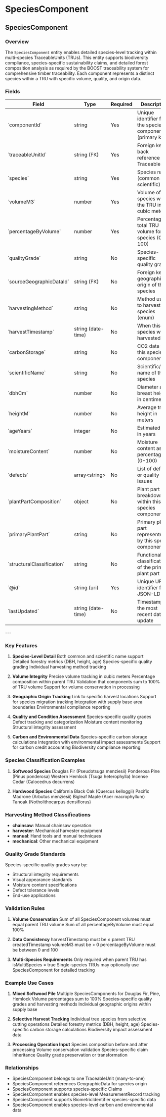 # SpeciesComponent

## SpeciesComponent

### Overview
The `SpeciesComponent` entity enables detailed species-level tracking within multi-species TraceableUnits (TRUs). This entity supports biodiversity compliance, species-specific sustainability claims, and detailed forest composition analysis as required by the BOOST traceability system for comprehensive timber traceability. Each component represents a distinct species within a TRU with specific volume, quality, and origin data.

### Fields

<table class="data">
<thead>
<tr>
<th>Field
<th>Type
<th>Required
<th>Description
<th>Examples
</tr>
</thead>
<tbody>
<tr>
<td>`componentId`
<td>string
<td>Yes
<td>Unique identifier for the species component (primary key)
<td>`SC-PINE-001`, `SC-FIR-KLAMATH-042`
</tr>
<tr>
<td>`traceableUnitId`
<td>string (FK)
<td>Yes
<td>Foreign key back reference to TraceableUnit
<td>`TRU-PILE-CA-Klamath-042`
</tr>
<tr>
<td>`species`
<td>string
<td>Yes
<td>Species name (common or scientific)
<td>`Douglas Fir`, `Pinus ponderosa`, `Western Hemlock`
</tr>
<tr>
<td>`volumeM3`
<td>number
<td>Yes
<td>Volume of this species within the TRU in cubic meters
<td>`45.75`, `120.50`, `8.25`
</tr>
<tr>
<td>`percentageByVolume`
<td>number
<td>Yes
<td>Percentage of total TRU volume for this species (0-100)
<td>`53.7`, `25.0`, `12.8`
</tr>
<tr>
<td>`qualityGrade`
<td>string
<td>No
<td>Species-specific quality grade
<td>`Grade A Douglas Fir`, `Structural Pine`, `Pulp Grade Hemlock`
</tr>
<tr>
<td>`sourceGeographicDataId`
<td>string (FK)
<td>No
<td>Foreign key to geographic origin of this species
<td>`GEO-HARVEST-RIDGE-01`, `GEO-STAND-NORTH-23`
</tr>
<tr>
<td>`harvestingMethod`
<td>string
<td>No
<td>Method used to harvest this species (enum)
<td>`chainsaw`, `harvester`, `manual`, `mechanical`
</tr>
<tr>
<td>`harvestTimestamp`
<td>string (date-time)
<td>No
<td>When this species was harvested
<td>`2025-07-15T07:30:00Z`
</tr>
<tr>
<td>`carbonStorage`
<td>string
<td>No
<td>CO2 data for this species component
<td>`12.5 tons CO2/m3`, `Carbon_class_A`
</tr>
<tr>
<td>`scientificName`
<td>string
<td>No
<td>Scientific/Latin name of the species
<td>`Pseudotsuga menziesii`, `Pinus ponderosa`, `Tsuga heterophylla`
</tr>
<tr>
<td>`dbhCm`
<td>number
<td>No
<td>Diameter at breast height in centimeters
<td>`45.2`, `78.5`, `32.1`
</tr>
<tr>
<td>`heightM`
<td>number
<td>No
<td>Average tree height in meters
<td>`28.5`, `35.2`, `22.8`
</tr>
<tr>
<td>`ageYears`
<td>integer
<td>No
<td>Estimated age in years
<td>`65`, `85`, `45`
</tr>
<tr>
<td>`moistureContent`
<td>number
<td>No
<td>Moisture content as percentage (0-100)
<td>`12.5`, `18.2`, `8.7`
</tr>
<tr>
<td>`defects`
<td>array&lt;string&gt;
<td>No
<td>List of defects or quality issues
<td>`["small_knots", "slight_bow"]`, `["bark_beetle_damage"]`
</tr>
<tr>
<td>`plantPartComposition`
<td>object
<td>No
<td>Plant part breakdown within this species component
<td>`{"trunk": {"volume": 18.5, "percentage": 75}}`
</tr>
<tr>
<td>`primaryPlantPart`
<td>string
<td>No
<td>Primary plant part represented by this species component
<td>`trunk`, `heartwood`, `bark`
</tr>
<tr>
<td>`structuralClassification`
<td>string
<td>No
<td>Functional classification of the primary plant part
<td>`structural`, `protective`, `metabolic`
</tr>
<tr>
<td>`@id`
<td>string (uri)
<td>Yes
<td>Unique URI identifier for JSON-LD
<td>`https://github.com/carbondirect/BOOST/schemas/species-component/SC-001`
</tr>
<tr>
<td>`lastUpdated`
<td>string (date-time)
<td>No
<td>Timestamp of the most recent data update
<td>`2025-07-21T15:45:00Z`
</tr>
</tbody>
</table>
---

### Key Features

1. **Species-Level Detail**
     Both common and scientific name support
     Detailed forestry metrics (DBH, height, age)
     Species-specific quality grading
     Individual harvesting method tracking

2. **Volume Integrity**
     Precise volume tracking in cubic meters
     Percentage composition within parent TRU
     Validation that components sum to 100% of TRU volume
     Support for volume conservation in processing

3. **Geographic Origin Tracking**
     Link to specific harvest locations
     Support for species migration tracking
     Integration with supply base area boundaries
     Environmental compliance reporting

4. **Quality and Condition Assessment**
     Species-specific quality grades
     Defect tracking and categorization
     Moisture content monitoring
     Structural integrity assessment

5. **Carbon and Environmental Data**
     Species-specific carbon storage calculations
     Integration with environmental impact assessments
     Support for carbon credit accounting
     Biodiversity compliance reporting

### Species Classification Examples

1. **Softwood Species**
     Douglas Fir (Pseudotsuga menziesii)
     Ponderosa Pine (Pinus ponderosa)
     Western Hemlock (Tsuga heterophylla)
     Incense Cedar (Calocedrus decurrens)

2. **Hardwood Species**
     California Black Oak (Quercus kelloggii)
     Pacific Madrone (Arbutus menziesii)
     Bigleaf Maple (Acer macrophyllum)
     Tanoak (Notholithocarpus densiflorus)

### Harvesting Method Classifications

- **chainsaw**: Manual chainsaw operation
- **harvester**: Mechanical harvester equipment
- **manual**: Hand tools and manual techniques
- **mechanical**: Other mechanical equipment

### Quality Grade Standards

Species-specific quality grades vary by:
- Structural integrity requirements
- Visual appearance standards
- Moisture content specifications
- Defect tolerance levels
- End-use applications

### Validation Rules

1. **Volume Conservation**
     Sum of all SpeciesComponent volumes must equal parent TRU volume
     Sum of all percentageByVolume must equal 100%

2. **Data Consistency**
     harvestTimestamp must be ≤ parent TRU createdTimestamp
     volumeM3 must be > 0
     percentageByVolume must be between 0 and 100

3. **Multi-Species Requirements**
     Only required when parent TRU has isMultiSpecies = true
     Single-species TRUs may optionally use SpeciesComponent for detailed tracking

### Example Use Cases

1. **Mixed Softwood Pile**
     Multiple SpeciesComponents for Douglas Fir, Pine, Hemlock
     Volume percentages sum to 100%
     Species-specific quality grades and harvesting methods
     Individual geographic origins within supply base

2. **Selective Harvest Tracking**
     Individual tree species from selective cutting operations
     Detailed forestry metrics (DBH, height, age)
     Species-specific carbon storage calculations
     Biodiversity impact assessment data

3. **Processing Operation Input**
     Species composition before and after processing
     Volume conservation validation
     Species-specific claim inheritance
     Quality grade preservation or transformation

### Relationships
- SpeciesComponent belongs to one TraceableUnit (many-to-one)
- SpeciesComponent references GeographicData for species origin
- SpeciesComponent supports species-specific Claims
- SpeciesComponent enables species-level MeasurementRecord tracking
- SpeciesComponent supports BiometricIdentifier species-specific data
- SpeciesComponent enables species-level carbon and environmental data